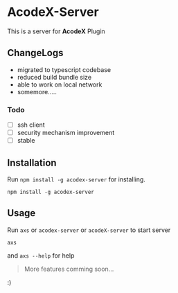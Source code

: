 # AcodeX-Server

This is a server for **AcodeX** Plugin

## ChangeLogs

- migrated to typescript codebase
- reduced build bundle size
- able to work on local network
- somemore.....

### Todo

- [ ] ssh client 
- [ ] security mechanism improvement
- [ ] stable 

## Installation

Run `npm install -g acodex-server` for installing.

```
npm install -g acodex-server
```

## Usage

Run `axs` or `acodex-server` or `acodeX-server` to start server

```
axs
```

and `axs --help` for help

> More features comming soon...

:)
